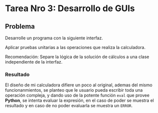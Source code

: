 # Tarea Nro 3: Desarrollo de GUIs

## Problema

Desarrolle un programa con la siguiente interfaz.

Aplicar pruebas unitarias a las operaciones que realiza la calculadora.

Recomendación: Separe la lógica de la solución de cálculos a una clase independiente de la interfaz.

### Resultado

El diseño de mi calculadora difiere un poco al original, ademas del mismo funcionanmientos, se planteo que le usuario pueda escribir toda una operación compleja, y dando uso de la potente función `eval` que provee **Python**, se intenta evaluar la expresión, en el caso de poder se muestra el resultado y en caso de no poder evaluarla se muestra un `ERROR`.
